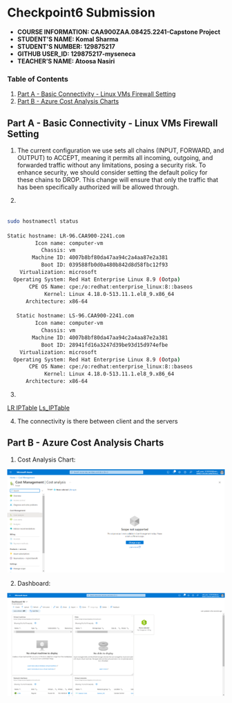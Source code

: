 # Checkpoint6 Submission

- **COURSE INFORMATION: CAA900ZAA.08425.2241-Capstone Project**
- **STUDENT’S NAME: Komal Sharma**
- **STUDENT'S NUMBER: 129875217**
- **GITHUB USER_ID: 129875217-myseneca**
- **TEACHER’S NAME: Atoosa Nasiri**

### Table of Contents

1. [Part A - Basic Connectivity - Linux VMs Firewall Setting](#part-a---basic-connectivity---linux-vms-firewall-setting)
2. [Part B - Azure Cost Analysis Charts](#part-b---azure-cost-analysis-charts)

## Part A - Basic Connectivity - Linux VMs Firewall Setting

1. The current configuration we use sets all chains (INPUT, FORWARD, and OUTPUT) to ACCEPT, meaning it permits all incoming, outgoing, and forwarded traffic without any limitations, posing a security risk. To enhance security, we should consider setting the default policy for these chains to DROP. This change will ensure that only the traffic that has been specifically authorized will be allowed through.

2.
```bash

sudo hostnamectl status

Static hostname: LR-96.CAA900-2241.com
         Icon name: computer-vm
           Chassis: vm
        Machine ID: 4007b8bf80da47aa94c2a4aa87e2a381
           Boot ID: 039588fb0d0a480b842d8d58fbc12f93
    Virtualization: microsoft
  Operating System: Red Hat Enterprise Linux 8.9 (Ootpa)
       CPE OS Name: cpe:/o:redhat:enterprise_linux:8::baseos
            Kernel: Linux 4.18.0-513.11.1.el8_9.x86_64
      Architecture: x86-64

   Static hostname: LS-96.CAA900-2241.com
         Icon name: computer-vm
           Chassis: vm
        Machine ID: 4007b8bf80da47aa94c2a4aa87e2a381
           Boot ID: 28941fd16a3247d39be93d15d974efbe
    Virtualization: microsoft
  Operating System: Red Hat Enterprise Linux 8.9 (Ootpa)
       CPE OS Name: cpe:/o:redhat:enterprise_linux:8::baseos
            Kernel: Linux 4.18.0-513.11.1.el8_9.x86_64
      Architecture: x86-64

```
3.
[LR IPTable](./lr_iptable.txt)
[Ls_IPTable](./ls_iptable.txt)

4. The connectivity is there between client and the servers

## Part B - Azure Cost Analysis Charts

1. Cost Analysis Chart:
<img title="Cost Analysis" alt="Analysis" src="./costanalysis.png">

2. Dashboard:

<img title="Dashboard" alt="Dashboard" src="./Dashboards.png">